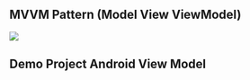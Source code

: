 ## MVVM Pattern (Model View ViewModel)
 <img src="assets/AndroidMVVM.png">

## Demo Project Android View Model